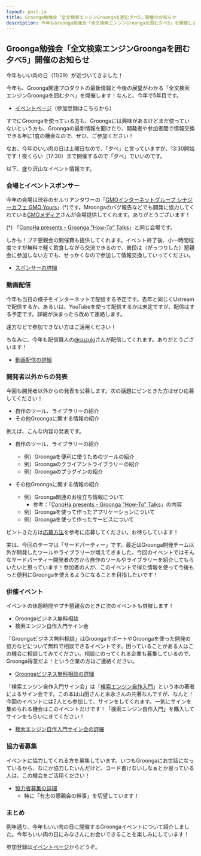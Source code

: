 ```yaml
---
layout: post.ja
title: Groonga勉強会「全文検索エンジンGroongaを囲む夕べ5」開催のお知らせ
description: 今年もGroonga勉強会「全文検索エンジンGroongaを囲む夕べ5」を開催します！
---
```

## Groonga勉強会「全文検索エンジンGroongaを囲む夕べ5」開催のお知らせ

今年もいい肉の日（11/29）が近づいてきました！

今年も、Groonga関連プロダクトの最新情報と今後の展望がわかる「全文検索エンジンGroongaを囲む夕べ」を開催します！なんと、今年で5年目です。

  * [イベントページ](http://groonga.doorkeeper.jp/events/15816)（参加登録はこちらから）

すでにGroongaを使っている方も、Groongaには興味があるけどまだ使っていないという方も、Groongaの最新情報を聞けたり、開発者や参加者間で情報交換できる年に1度の機会なので、ぜひ、ご参加ください！

なお、今年のいい肉の日は土曜日なので、「夕べ」と言っていますが、13:30開始です！夜くらい（17:30）まで開催するので「夕べ」でいいのです。

以下、盛り沢山なイベント情報です。

### 会場とイベントスポンサー

今年の会場は渋谷のセルリアンタワーの「[GMOインターネットグループ シナジーカフェ GMO Yours](http://yours.gmo.jp/)」(*)です。Mroongaのバグ報告などでも開発に協力してくれている[GMOメディア](http://www.gmo-media.jp/)さんが会場提供してくれます。ありがとうございます！

(*) 「[ConoHa presents - Groonga "How-To" Talks](http://groonga.doorkeeper.jp/events/12676)」と同じ会場です。

しかも！プチ懇親会の開催費も提供してくれます。イベント終了後、小一時間程度ですが無料で軽く飲食しながら交流できるので、普段は（がっつりした）懇親会に参加しない方でも、せっかくなので参加して情報交換していってください。

  * [スポンサーの詳細](http://groonga.doorkeeper.jp/events/15816#sponsor)

### 動画配信

今年も当日の様子をインターネットで配信する予定です。去年と同じくUstreamで配信するか、あるいは、YouTubeを使って配信するかは未定ですが、配信はする予定です。詳細が決まったら改めて連絡します。

遠方などで参加できない方はご活用ください！

ちなみに、今年も配信職人の[@suzuki](https://twitter.com/suzuki)さんが配信してくれます。ありがとうございます！

  * [動画配信の詳細](http://groonga.doorkeeper.jp/events/15816#broadcast)

### 開発者以外からの発表

今回も開発者以外からの発表を公募します。次の話題にピンときた方はぜひ応募してください！

  * 自作のツール、ライブラリーの紹介
  * その他Groongaに関する情報の紹介

例えば、こんな内容の発表です。

  * 自作のツール、ライブラリーの紹介
    * 例）Groongaを便利に使うためのツールの紹介
    * 例）Groongaのクライアントライブラリーの紹介
    * 例）Groongaのプラグインの紹介

  * その他Groongaに関する情報の紹介
    * 例）Groonga関連のお役立ち情報について
      * 参考：「[ConoHa presents - Groonga "How-To" Talks](http://groonga.doorkeeper.jp/events/12676)」の内容
    * 例）Groongaを使って作ったアプリケーションについて
    * 例）Groongaを使って作ったサービスについて

ピントきた方は[応募方法](http://groonga.doorkeeper.jp/events/15816#how-to-apply)を参考に応募してください。お待ちしています！

実は、今回のテーマは「サードパーティー」です。最近はGroonga開発チーム以外が開発したツールやライブラリーが増えてきました。今回のイベントではそんなサードパーティー開発者の方から自作のツールやライブラリーを紹介してもらいたいと思っています！参加者の人が、このイベントで得た情報を使って今後もっと便利にGroongaを使えるようになることを目指したいです！

### 併催イベント

イベントの休憩時間やプチ懇親会のときに次のイベントも併催します！

  * Groongaビジネス無料相談
  * 検索エンジン自作入門サイン会

「Groongaビジネス無料相談」はGroongaサポートやGroongaを使った開発の協力などについて無料で相談できるイベントです。困っていることがある人はこの機会に相談してみてください。相談にのってくれる企業も募集しているので、Groonga得意だよ！という企業の方はご連絡ください。

  * [Groongaビジネス無料相談の詳細](http://groonga.doorkeeper.jp/events/15816#consulting)

「検索エンジン自作入門サイン会」は「[検索エンジン自作入門](http://gihyo.jp/book/2014/978-4-7741-6753-4)」という本の著者によるサイン会です。この本は山田さんと末永さんの共著なんですが、なんと！今回のイベントには2人とも参加して、サインをしてくれます。一気にサインを集められる機会はこのイベントだけです！「検索エンジン自作入門」を購入してサインをもらいにきてください！

  * [検索エンジン自作入門サイン会の詳細](http://groonga.doorkeeper.jp/events/15816#signing-event)

### 協力者募集

イベントに協力してくれる方を募集しています。いつもGroongaにお世話になっているから、なにか協力したいんだけど、コード書けないしなぁとか思っている人は、この機会をご活用ください！

  * [協力者募集の詳細](http://groonga.doorkeeper.jp/events/15816#help-us)
    * 特に「有志の懇親会の幹事」を切望しています！

### まとめ

例年通り、今年もいい肉の日に開催するGroongaイベントについて紹介しました。今年もいい肉の日にみなさんにお会いできることを楽しみにしています！

参加登録は[イベントページ](http://groonga.doorkeeper.jp/events/15816)からどうぞ。

